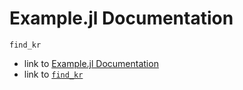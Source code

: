 # Example.jl Documentation

```@docs
find_kr
```

- link to [Example.jl Documentation](@ref)
- link to [`find_kr`](@ref)